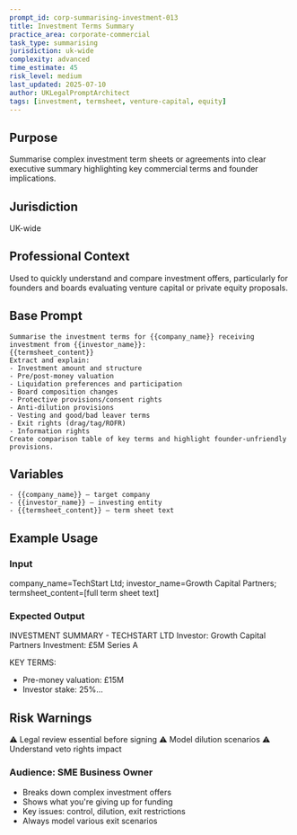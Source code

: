 ```yaml
---
prompt_id: corp-summarising-investment-013
title: Investment Terms Summary
practice_area: corporate-commercial
task_type: summarising
jurisdiction: uk-wide
complexity: advanced
time_estimate: 45
risk_level: medium
last_updated: 2025-07-10
author: UKLegalPromptArchitect
tags: [investment, termsheet, venture-capital, equity]
---
```


## Purpose
Summarise complex investment term sheets or agreements into clear executive summary highlighting key commercial terms and founder implications.

## Jurisdiction
UK-wide

## Professional Context
Used to quickly understand and compare investment offers, particularly for founders and boards evaluating venture capital or private equity proposals.

## Base Prompt
```text
Summarise the investment terms for {{company_name}} receiving investment from {{investor_name}}:
{{termsheet_content}}
Extract and explain:
- Investment amount and structure
- Pre/post-money valuation
- Liquidation preferences and participation
- Board composition changes
- Protective provisions/consent rights
- Anti-dilution provisions
- Vesting and good/bad leaver terms
- Exit rights (drag/tag/ROFR)
- Information rights
Create comparison table of key terms and highlight founder-unfriendly provisions.
```

## Variables
```text
- {{company_name}} – target company
- {{investor_name}} – investing entity
- {{termsheet_content}} – term sheet text
```

## Example Usage
### Input
company_name=TechStart Ltd; investor_name=Growth Capital Partners; termsheet_content=[full term sheet text]

### Expected Output
INVESTMENT SUMMARY - TECHSTART LTD
Investor: Growth Capital Partners
Investment: £5M Series A

KEY TERMS:
- Pre-money valuation: £15M
- Investor stake: 25%...

## Risk Warnings
⚠️ Legal review essential before signing
⚠️ Model dilution scenarios
⚠️ Understand veto rights impact

### Audience: SME Business Owner
- Breaks down complex investment offers
- Shows what you're giving up for funding
- Key issues: control, dilution, exit restrictions
- Always model various exit scenarios
